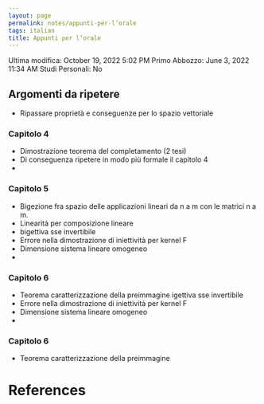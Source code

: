 ```yaml
---
layout: page
permalink: notes/appunti-per-l’orale
tags: italian
title: Appunti per l’orale
---
```


Ultima modifica: October 19, 2022 5:02 PM
Primo Abbozzo: June 3, 2022 11:34 AM
Studi Personali: No

## Argomenti da ripetere

- Ripassare proprietà e conseguenze per lo spazio vettoriale

### Capitolo 4

- Dimostrazione teorema del completamento (2 tesi)
- Di conseguenza ripetere in modo più formale il capitolo 4
-

### Capitolo 5

- Bigezione fra spazio delle applicazioni lineari da n a m con le matrici n a m.
- Linearità per composizione lineare
- bigettiva sse invertibile
- Errore nella dimostrazione di iniettività per kernel F
- Dimensione sistema lineare omogeneo
-

### Capitolo 6

- Teorema caratterizzazione della preimmagine
igettiva sse invertibile
- Errore nella dimostrazione di iniettività per kernel F
- Dimensione sistema lineare omogeneo
-

### Capitolo 6

- Teorema caratterizzazione della preimmagine

# References